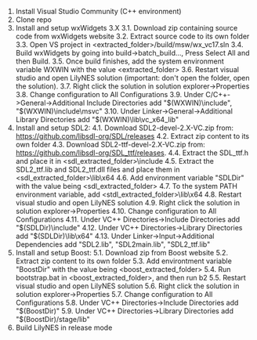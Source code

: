 1. Install Visual Studio Community (C++ environment)
2. Clone repo
3. Install and setup wxWidgets 3.X
	3.1. Download zip containing source code from wxWidgets website
	3.2. Extract source code to its own folder
	3.3. Open VS project in <extracted_folder>/build/msw/wx_vc17.sln
	3.4. Build wxWidgets by going into build->batch_build..., Press Select All and then Build.
	3.5. Once build finishes, add the system environment variable WXWIN with the value <extracted_folder>
	3.6. Restart visual studio and open LilyNES solution (important: don't open the  folder, open the solution).
	3.7. Right click the solution in solution explorer->Properties
	3.8. Change configuration to All Configurations
	3.9. Under C/C++->General->Additional Include Directories add "$(WXWIN)\include", "$(WXWIN)\include\msvc"
	3.10. Under Linker->General->Additional Library Directories add "$(WXWIN)\lib\vc_x64_lib"
4. Install and setup SDL2:
	4.1. Download SDL2-devel-2.X-VC.zip from: https://github.com/libsdl-org/SDL/releases
	4.2. Extract zip content to its own folder
	4.3. Download SDL2-ttf-devel-2.X-VC.zip from: https://github.com/libsdl-org/SDL_ttf/releases.
	4.4. Extract the SDL_ttf.h and place it in <sdl_extracted_folder>\include
	4.5. Extract the SDL2_ttf.lib and SDL2_ttf.dll files and place them in <sdl_extracted_folder>\lib\x64
	4.6. Add environment variable "SDLDir" with the value being <sdl_extracted_folder>
	4.7. To the system PATH environment variable, add <stdl_extracted_folder>\lib\x64
	4.8. Restart visual studio and open LilyNES solution
	4.9. Right click the solution in solution explorer->Properties
	4.10. Change configuration to All Configurations
	4.11. Under VC++ Directories->Include Directories add "$(SDLDir)\include"
	4.12. Under VC++ Directories->Library Directories add "$(SDLDir)\lib\x64"
	4.13. Under Linker->Input->Additional Dependencies add "SDL2.lib", "SDL2main.lib", "SDL2_ttf.lib"
5. Install and setup Boost:
	5.1. Download zip from Boost website
	5.2. Extract zip content to its own folder
	5.3. Add environtment variable "BoostDir" with the value being <boost_extracted_folder>
	5.4. Run bootstrap.bat in <boost_extracted_folder>, and then run b2
	5.5. Restart visual studio and open LilyNES solution
	5.6. Right click the solution in solution explorer->Properties
	5.7. Change configuration to All Configurations
	5.8. Under VC++ Directories->Include Directories add "$(BoostDir)"
	5.9. Under VC++ Directories->Library Directories add "$(BoostDir)/stage/lib"
6. Build LilyNES in release mode
